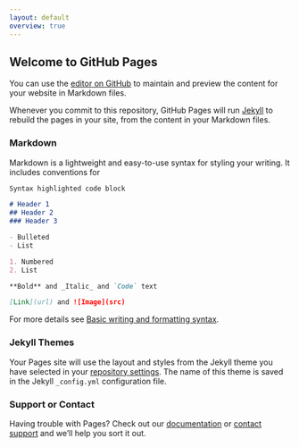 ```yaml
---
layout: default
overview: true
---
```


## Welcome to GitHub Pages

<!-- | ***[Lab1](./Lab1/)*** | ***[Lab2](./Lab2/)*** | ***[Lab3](./Lab3/)*** | ***[Lab4](./Lab4/)*** | ***[Lab5](./Lab5/)*** |
| --------------------- | --------------------- | --------------------- | --------------------- | --------------------- |
|                       |                       |                       |                       |                       | -->

<!-- ### ***Here is [Lab1](./Lab1/)***
### ***Here is [Lab2](./Lab2/)***
### ***Here is [Lab3](./Lab3/)***
### ***Here is [Lab4](./Lab4/)***
### ***Here is [Lab5](./Lab5/)*** -->

You can use the [editor on GitHub](https://github.com/XinghuaDong/blog.github.io/edit/gh-pages/index.md) to maintain and preview the content for your website in Markdown files.

Whenever you commit to this repository, GitHub Pages will run [Jekyll](https://jekyllrb.com/) to rebuild the pages in your site, from the content in your Markdown files.

### Markdown

Markdown is a lightweight and easy-to-use syntax for styling your writing. It includes conventions for

```markdown
Syntax highlighted code block

# Header 1
## Header 2
### Header 3

- Bulleted
- List

1. Numbered
2. List

**Bold** and _Italic_ and `Code` text

[Link](url) and ![Image](src)
```

For more details see [Basic writing and formatting syntax](https://docs.github.com/en/github/writing-on-github/getting-started-with-writing-and-formatting-on-github/basic-writing-and-formatting-syntax).

### Jekyll Themes

Your Pages site will use the layout and styles from the Jekyll theme you have selected in your [repository settings](https://github.com/XinghuaDong/blog.github.io/settings/pages). The name of this theme is saved in the Jekyll `_config.yml` configuration file.

### Support or Contact

Having trouble with Pages? Check out our [documentation](https://docs.github.com/categories/github-pages-basics/) or [contact support](https://support.github.com/contact) and we’ll help you sort it out.
